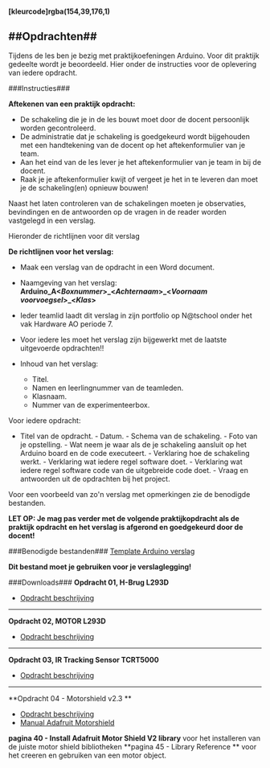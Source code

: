 #### [kleurcode]rgba(154,39,176,1)

##Opdrachten##
---
Tijdens de les ben je bezig met praktijkoefeningen Arduino. Voor dit praktijk gedeelte wordt je beoordeeld. Hier onder de instructies voor de oplevering van iedere opdracht.

###Instructies###

**Aftekenen van een praktijk opdracht:**
- De schakeling die je in de les bouwt moet door de docent persoonlijk worden gecontroleerd.
- De administratie dat je schakeling is goedgekeurd wordt bijgehouden met een handtekening van de docent op het aftekenformulier van je team.
- Aan het eind van de les lever je het aftekenformulier van je team in bij de docent.
- Raak je je aftekenformulier kwijt of vergeet je het in te leveren dan moet je de schakeling(en) opnieuw bouwen!

Naast het laten controleren van de schakelingen moeten je observaties, bevindingen en de antwoorden op de vragen in de reader worden vastgelegd in een verslag.

Hieronder de richtlijnen voor dit verslag

**De richtlijnen voor het verslag:**
- Maak een verslag van de opdracht in een Word document.
- Naamgeving van het verslag: <strong>Arduino\_A<*Boxnummer*>\_<*Achternaam*>\_<*Voornaam voorvoegsel*>\_<*Klas*> </strong>
- Ieder teamlid laadt dit verslag in zijn portfolio op N@tschool onder het vak Hardware AO periode 7.
- Voor iedere les moet het verslag zijn bijgewerkt met de laatste uitgevoerde opdrachten!!
- Inhoud van het verslag:

    - Titel.
    - Namen en leerlingnummer van de teamleden.
    - Klasnaam.
    - Nummer van de experimenteerbox.

Voor iedere opdracht:

   - Titel van de opdracht.
    - Datum.
    - Schema van de schakeling.
    - Foto van je opstelling.
    - Wat neem je waar als de je schakeling aansluit op het Arduino board en de code executeert.
    - Verklaring hoe de schakeling werkt.
    - Verklaring wat iedere regel software doet.
    - Verklaring wat iedere regel software code van de uitgebreide code doet.
    - Vraag en antwoorden uit de opdrachten bij het project.

Voor een voorbeeld van zo'n verslag met opmerkingen zie de benodigde bestanden.

<strong>LET OP: Je mag pas verder met de volgende praktijkopdracht als de praktijk opdracht en het verslag is afgerond en goedgekeurd door de docent!</strong>

###Benodigde bestanden###
[Template Arduino verslag ](https://elo.kw1c.nl/CMS/Studie/811%20ICT-Academie/811%20VakkenInhoud/%5BB.11%20HARa%5D%20Hardware%20AO/25187%20%C2%A0%20Applicatie-%20en%20mediaontwikkelaar/Periode%2007/Ontwikkeling/01.%20Reader/ProjectenArduino_Verslag%20template.docx)

**Dit bestand moet je gebruiken voor je verslaglegging!**

###Downloads###
**Opdracht 01, H-Brug L293D**

- [Opdracht beschrijving](https://elo.kw1c.nl/CMS/Studie/811%20ICT-Academie/811%20VakkenInhoud/%5BB.11%20HARa%5D%20Hardware%20AO/25187%20%C2%A0%20Applicatie-%20en%20mediaontwikkelaar/Periode%2008/Productie/02.%20Opdrachten/ProgrammerenCC++AO_lrjr2_ArduinoDeel2_Opdracht01.pdf)

------
**Opdracht 02, MOTOR L293D**

- [Opdracht beschrijving](https://elo.kw1c.nl/CMS/Studie/811%20ICT-Academie/811%20VakkenInhoud/%5BB.11%20HARa%5D%20Hardware%20AO/25187%20%C2%A0%20Applicatie-%20en%20mediaontwikkelaar/Periode%2008/Productie/02.%20Opdrachten/ProgrammerenCC++AO_lrjr2_ArduinoDeel2_Opdracht02.pdf)

------
**Opdracht 03, IR Tracking Sensor TCRT5000**

- [Opdracht beschrijving](https://elo.kw1c.nl/CMS/Studie/811%20ICT-Academie/811%20VakkenInhoud/%5BB.11%20HARa%5D%20Hardware%20AO/25187%20%C2%A0%20Applicatie-%20en%20mediaontwikkelaar/Periode%2008/Productie/02.%20Opdrachten/ProgrammerenCC++AO_lrjr2_ArduinoDeel2_Opdracht03.pdf)

------------
**Opdracht 04 - Motorshield v2.3 **
- [Opdracht beschrijving](https://elo.kw1c.nl/CMS/Studie/811%20ICT-Academie/811%20VakkenInhoud/%5BB.11%20HARa%5D%20Hardware%20AO/25187%20%C2%A0%20Applicatie-%20en%20mediaontwikkelaar/Periode%2008/Productie/02.%20Opdrachten/ProgrammerenCC++AO_lrjr2_ArduinoDeel2_Opdracht04.pdf)
- [Manual Adafruit Motorshield](https://cdn-learn.adafruit.com/downloads/pdf/adafruit-motor-shield-v2-for-arduino.pdf)

**pagina 40 - Install Adafruit Motor Shield V2 library** voor het installeren van de juiste motor shield bibliotheken 
**pagina 45 - Library Reference ** voor het creeren en gebruiken van een motor object.

